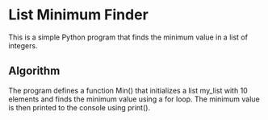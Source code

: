 # List Minimum Finder
This is a simple Python program that finds the minimum value in a list of integers.

## Algorithm
The program defines a function Min() that initializes a list my_list with 10 elements and finds the minimum value using a for loop. The minimum value is then printed to the console using print().
